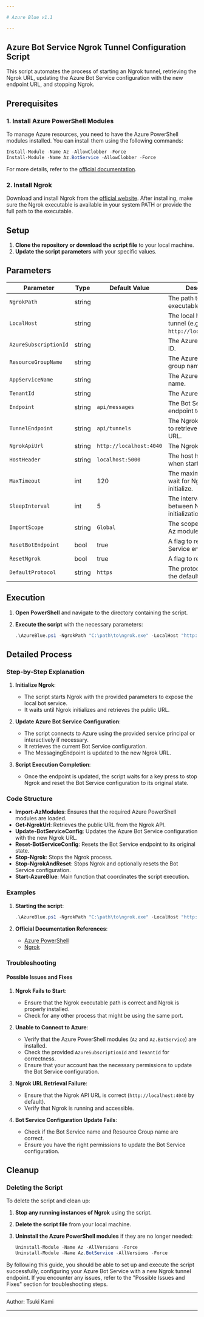```yaml
---

# Azure Blue v1.1

---
```


## Azure Bot Service Ngrok Tunnel Configuration Script

This script automates the process of starting an Ngrok tunnel, retrieving the Ngrok URL, updating the Azure Bot Service configuration with the new endpoint URL, and stopping Ngrok.

## Prerequisites

### 1. Install Azure PowerShell Modules

To manage Azure resources, you need to have the Azure PowerShell modules installed. You can install them using the following commands:

```powershell
Install-Module -Name Az -AllowClobber -Force
Install-Module -Name Az.BotService -AllowClobber -Force
```

For more details, refer to the [official documentation](https://learn.microsoft.com/en-us/powershell/azure/install-azps-windows?view=azps-12.1.0&tabs=powershell&pivots=windows-psgallery).

### 2. Install Ngrok

Download and install Ngrok from the [official website](https://ngrok.com/download). After installing, make sure the Ngrok executable is available in your system PATH or provide the full path to the executable.

## Setup

1. **Clone the repository or download the script file** to your local machine.
2. **Update the script parameters** with your specific values.

## Parameters

| Parameter            | Type      | Default Value         | Description                                                                 |
|----------------------|-----------|-----------------------|-----------------------------------------------------------------------------|
| `NgrokPath`          | string    |                       | The path to the Ngrok executable.                                           |
| `LocalHost`          | string    |                       | The local host URL to tunnel (e.g., `http://localhost:5000`).                |
| `AzureSubscriptionId`| string    |                       | The Azure subscription ID.                                                  |
| `ResourceGroupName`  | string    |                       | The Azure resource group name.                                              |
| `AppServiceName`     | string    |                       | The Azure App Service name.                                                 |
| `TenantId`           | string    |                       | The Azure tenant ID.                                                        |
| `Endpoint`           | string    | `api/messages`        | The Bot Service endpoint to update.                                         |
| `TunnelEndpoint`     | string    | `api/tunnels`         | The Ngrok API endpoint to retrieve the tunnel URL.                          |
| `NgrokApiUrl`        | string    | `http://localhost:4040`| The Ngrok API URL.                                                          |
| `HostHeader`         | string    | `localhost:5000`      | The host header to use when starting Ngrok.                                 |
| `MaxTimeout`         | int       | 120                   | The maximum time to wait for Ngrok to initialize.                           |
| `SleepInterval`      | int       | 5                     | The interval to wait between Ngrok initialization checks.                   |
| `ImportScope`        | string    | `Global`              | The scope to import the Az module.                                          |
| `ResetBotEndpoint`   | bool      | true                  | A flag to reset the Bot Service endpoint.                                   |
| `ResetNgrok`         | bool      | true                  | A flag to reset Ngrok.                                                      |
| `DefaultProtocol`    | string    | `https`               | The protocol to use for the default endpoint.                               |

## Execution

1. **Open PowerShell** and navigate to the directory containing the script.
2. **Execute the script** with the necessary parameters:

   ```powershell
   .\AzureBlue.ps1 -NgrokPath "C:\path\to\ngrok.exe" -LocalHost "http://localhost:5000" -AzureSubscriptionId "your-subscription-id" -ResourceGroupName "your-resource-group" -AppServiceName "your-app-service-name" -TenantId "your-tenant-id"
   ```

## Detailed Process

### Step-by-Step Explanation

1. **Initialize Ngrok**:
    - The script starts Ngrok with the provided parameters to expose the local bot service.
    - It waits until Ngrok initializes and retrieves the public URL.

2. **Update Azure Bot Service Configuration**:
    - The script connects to Azure using the provided service principal or interactively if necessary.
    - It retrieves the current Bot Service configuration.
    - The MessagingEndpoint is updated to the new Ngrok URL.

3. **Script Execution Completion**:
    - Once the endpoint is updated, the script waits for a key press to stop Ngrok and reset the Bot Service configuration to its original state.

### Code Structure

- **Import-AzModules**: Ensures that the required Azure PowerShell modules are loaded.
- **Get-NgrokUrl**: Retrieves the public URL from the Ngrok API.
- **Update-BotServiceConfig**: Updates the Azure Bot Service configuration with the new Ngrok URL.
- **Reset-BotServiceConfig**: Resets the Bot Service endpoint to its original state.
- **Stop-Ngrok**: Stops the Ngrok process.
- **Stop-NgrokAndReset**: Stops Ngrok and optionally resets the Bot Service configuration.
- **Start-AzureBlue**: Main function that coordinates the script execution.

### Examples

1. **Starting the script**:

   ```powershell
   .\AzureBlue.ps1 -NgrokPath "C:\path\to\ngrok.exe" -LocalHost "http://localhost:5000" -AzureSubscriptionId "your-subscription-id" -ResourceGroupName "your-resource-group" -AppServiceName "your-app-service-name" -TenantId "your-tenant-id"
   ```

2. **Official Documentation References**:
    - [Azure PowerShell](https://learn.microsoft.com/en-us/powershell/azure/new-azureps-module-az?view=azps-12.1.0)
    - [Ngrok](https://ngrok.com/docs)

### Troubleshooting

#### Possible Issues and Fixes

1. **Ngrok Fails to Start**:
    - Ensure that the Ngrok executable path is correct and Ngrok is properly installed.
    - Check for any other process that might be using the same port.

2. **Unable to Connect to Azure**:
    - Verify that the Azure PowerShell modules (`Az` and `Az.BotService`) are installed.
    - Check the provided `AzureSubscriptionId` and `TenantId` for correctness.
    - Ensure that your account has the necessary permissions to update the Bot Service configuration.

3. **Ngrok URL Retrieval Failure**:
    - Ensure that the Ngrok API URL is correct (`http://localhost:4040` by default).
    - Verify that Ngrok is running and accessible.

4. **Bot Service Configuration Update Fails**:
    - Check if the Bot Service name and Resource Group name are correct.
    - Ensure you have the right permissions to update the Bot Service configuration.

## Cleanup

### Deleting the Script

To delete the script and clean up:

1. **Stop any running instances of Ngrok** using the script.
2. **Delete the script file** from your local machine.
3. **Uninstall the Azure PowerShell modules** if they are no longer needed:

   ```powershell
   Uninstall-Module -Name Az -AllVersions -Force
   Uninstall-Module -Name Az.BotService -AllVersions -Force
   ```

By following this guide, you should be able to set up and execute the script successfully, configuring your Azure Bot Service with a new Ngrok tunnel endpoint. If you encounter any issues, refer to the "Possible Issues and Fixes" section for troubleshooting steps.

---

Author: Tsuki Kami

---
